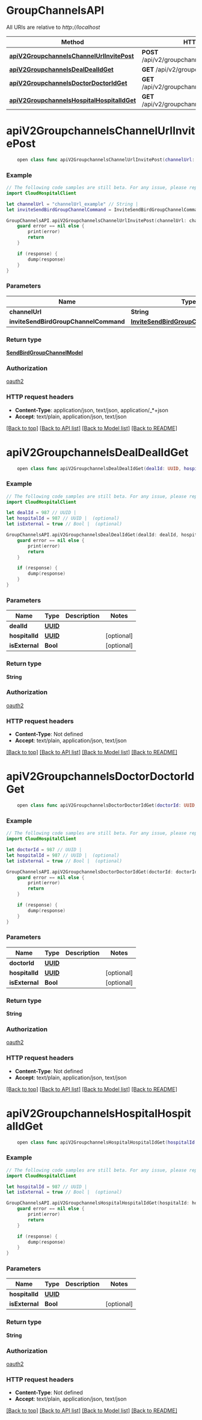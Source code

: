 # GroupChannelsAPI

All URIs are relative to *http://localhost*

Method | HTTP request | Description
------------- | ------------- | -------------
[**apiV2GroupchannelsChannelUrlInvitePost**](GroupChannelsAPI.md#apiv2groupchannelschannelurlinvitepost) | **POST** /api/v2/groupchannels/{channelUrl}/invite | 
[**apiV2GroupchannelsDealDealIdGet**](GroupChannelsAPI.md#apiv2groupchannelsdealdealidget) | **GET** /api/v2/groupchannels/deal/{dealId} | 
[**apiV2GroupchannelsDoctorDoctorIdGet**](GroupChannelsAPI.md#apiv2groupchannelsdoctordoctoridget) | **GET** /api/v2/groupchannels/doctor/{doctorId} | 
[**apiV2GroupchannelsHospitalHospitalIdGet**](GroupChannelsAPI.md#apiv2groupchannelshospitalhospitalidget) | **GET** /api/v2/groupchannels/hospital/{hospitalId} | 


# **apiV2GroupchannelsChannelUrlInvitePost**
```swift
    open class func apiV2GroupchannelsChannelUrlInvitePost(channelUrl: String, inviteSendBirdGroupChannelCommand: InviteSendBirdGroupChannelCommand? = nil, completion: @escaping (_ data: SendBirdGroupChannelModel?, _ error: Error?) -> Void)
```



### Example 
```swift
// The following code samples are still beta. For any issue, please report via http://github.com/OpenAPITools/openapi-generator/issues/new
import CloudHospitalClient

let channelUrl = "channelUrl_example" // String | 
let inviteSendBirdGroupChannelCommand = InviteSendBirdGroupChannelCommand(userIds: ["userIds_example"]) // InviteSendBirdGroupChannelCommand |  (optional)

GroupChannelsAPI.apiV2GroupchannelsChannelUrlInvitePost(channelUrl: channelUrl, inviteSendBirdGroupChannelCommand: inviteSendBirdGroupChannelCommand) { (response, error) in
    guard error == nil else {
        print(error)
        return
    }

    if (response) {
        dump(response)
    }
}
```

### Parameters

Name | Type | Description  | Notes
------------- | ------------- | ------------- | -------------
 **channelUrl** | **String** |  | 
 **inviteSendBirdGroupChannelCommand** | [**InviteSendBirdGroupChannelCommand**](InviteSendBirdGroupChannelCommand.md) |  | [optional] 

### Return type

[**SendBirdGroupChannelModel**](SendBirdGroupChannelModel.md)

### Authorization

[oauth2](../README.md#oauth2)

### HTTP request headers

 - **Content-Type**: application/json, text/json, application/_*+json
 - **Accept**: text/plain, application/json, text/json

[[Back to top]](#) [[Back to API list]](../README.md#documentation-for-api-endpoints) [[Back to Model list]](../README.md#documentation-for-models) [[Back to README]](../README.md)

# **apiV2GroupchannelsDealDealIdGet**
```swift
    open class func apiV2GroupchannelsDealDealIdGet(dealId: UUID, hospitalId: UUID? = nil, isExternal: Bool? = nil, completion: @escaping (_ data: String?, _ error: Error?) -> Void)
```



### Example 
```swift
// The following code samples are still beta. For any issue, please report via http://github.com/OpenAPITools/openapi-generator/issues/new
import CloudHospitalClient

let dealId = 987 // UUID | 
let hospitalId = 987 // UUID |  (optional)
let isExternal = true // Bool |  (optional)

GroupChannelsAPI.apiV2GroupchannelsDealDealIdGet(dealId: dealId, hospitalId: hospitalId, isExternal: isExternal) { (response, error) in
    guard error == nil else {
        print(error)
        return
    }

    if (response) {
        dump(response)
    }
}
```

### Parameters

Name | Type | Description  | Notes
------------- | ------------- | ------------- | -------------
 **dealId** | [**UUID**](.md) |  | 
 **hospitalId** | [**UUID**](.md) |  | [optional] 
 **isExternal** | **Bool** |  | [optional] 

### Return type

**String**

### Authorization

[oauth2](../README.md#oauth2)

### HTTP request headers

 - **Content-Type**: Not defined
 - **Accept**: text/plain, application/json, text/json

[[Back to top]](#) [[Back to API list]](../README.md#documentation-for-api-endpoints) [[Back to Model list]](../README.md#documentation-for-models) [[Back to README]](../README.md)

# **apiV2GroupchannelsDoctorDoctorIdGet**
```swift
    open class func apiV2GroupchannelsDoctorDoctorIdGet(doctorId: UUID, hospitalId: UUID? = nil, isExternal: Bool? = nil, completion: @escaping (_ data: String?, _ error: Error?) -> Void)
```



### Example 
```swift
// The following code samples are still beta. For any issue, please report via http://github.com/OpenAPITools/openapi-generator/issues/new
import CloudHospitalClient

let doctorId = 987 // UUID | 
let hospitalId = 987 // UUID |  (optional)
let isExternal = true // Bool |  (optional)

GroupChannelsAPI.apiV2GroupchannelsDoctorDoctorIdGet(doctorId: doctorId, hospitalId: hospitalId, isExternal: isExternal) { (response, error) in
    guard error == nil else {
        print(error)
        return
    }

    if (response) {
        dump(response)
    }
}
```

### Parameters

Name | Type | Description  | Notes
------------- | ------------- | ------------- | -------------
 **doctorId** | [**UUID**](.md) |  | 
 **hospitalId** | [**UUID**](.md) |  | [optional] 
 **isExternal** | **Bool** |  | [optional] 

### Return type

**String**

### Authorization

[oauth2](../README.md#oauth2)

### HTTP request headers

 - **Content-Type**: Not defined
 - **Accept**: text/plain, application/json, text/json

[[Back to top]](#) [[Back to API list]](../README.md#documentation-for-api-endpoints) [[Back to Model list]](../README.md#documentation-for-models) [[Back to README]](../README.md)

# **apiV2GroupchannelsHospitalHospitalIdGet**
```swift
    open class func apiV2GroupchannelsHospitalHospitalIdGet(hospitalId: UUID, isExternal: Bool? = nil, completion: @escaping (_ data: String?, _ error: Error?) -> Void)
```



### Example 
```swift
// The following code samples are still beta. For any issue, please report via http://github.com/OpenAPITools/openapi-generator/issues/new
import CloudHospitalClient

let hospitalId = 987 // UUID | 
let isExternal = true // Bool |  (optional)

GroupChannelsAPI.apiV2GroupchannelsHospitalHospitalIdGet(hospitalId: hospitalId, isExternal: isExternal) { (response, error) in
    guard error == nil else {
        print(error)
        return
    }

    if (response) {
        dump(response)
    }
}
```

### Parameters

Name | Type | Description  | Notes
------------- | ------------- | ------------- | -------------
 **hospitalId** | [**UUID**](.md) |  | 
 **isExternal** | **Bool** |  | [optional] 

### Return type

**String**

### Authorization

[oauth2](../README.md#oauth2)

### HTTP request headers

 - **Content-Type**: Not defined
 - **Accept**: text/plain, application/json, text/json

[[Back to top]](#) [[Back to API list]](../README.md#documentation-for-api-endpoints) [[Back to Model list]](../README.md#documentation-for-models) [[Back to README]](../README.md)

